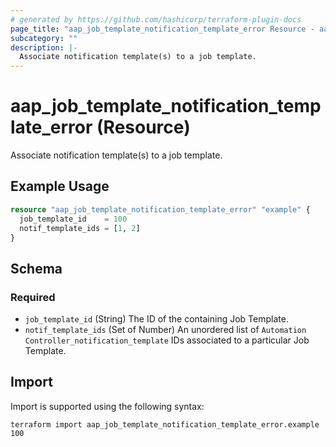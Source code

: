 ```yaml
---
# generated by https://github.com/hashicorp/terraform-plugin-docs
page_title: "aap_job_template_notification_template_error Resource - aap"
subcategory: ""
description: |-
  Associate notification template(s) to a job template.
---
```


# aap_job_template_notification_template_error (Resource)

Associate notification template(s) to a job template.

## Example Usage

```terraform
resource "aap_job_template_notification_template_error" "example" {
  job_template_id    = 100
  notif_template_ids = [1, 2]
}
```

<!-- schema generated by tfplugindocs -->
## Schema

### Required

- `job_template_id` (String) The ID of the containing Job Template.
- `notif_template_ids` (Set of Number) An unordered list of `Automation Controller_notification_template` IDs associated to a particular Job Template.

## Import

Import is supported using the following syntax:

```shell
terraform import aap_job_template_notification_template_error.example 100
```
